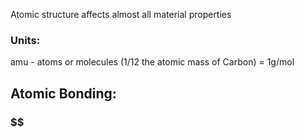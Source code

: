 Atomic structure affects almost all material properties

### Units:
amu - atoms or molecules (1/12 the atomic mass of Carbon) = 1g/mol

## Atomic Bonding:
### $$

